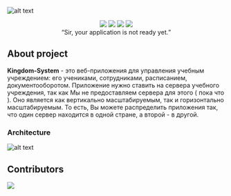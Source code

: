 ![alt text](https://raw.githubusercontent.com/blcklptn/Kingdom-System/main/docs/screenshots/preview.png)

<div align="center">
  <img src="https://img.shields.io/github/repo-size/blcklptn/Kingdom-System?style=plastic"/>
  <img src="https://img.shields.io/github/license/blcklptn/Kingdom-System?style=plastic"/>
  <img src="https://img.shields.io/github/v/release/blcklptn/Kingdom-System?style=plastic"/>
  <img src="https://tokei.rs/b1/github/0xBLCKLPTN/Kingdom-System"/>
</div>

<div align="center">
  <q>Sir, your application is not ready yet.</q>
</div>

## About project
__Kingdom-System__ - это веб-приложения для управления учебным учреждением: его учениками, сотрудниками, расписанием, документооборотом.
Приложение нужно ставить на сервера учебного учреждения, так как Мы не предоставляем сервера для этого ( пока что ). Оно является как вертикально масштабируемым, так и горизонтально масштабируемым. То есть, Вы можете распределить приложения так, что один сервер находится в одной стране, а второй - в другой.


### Architecture
![alt text](https://raw.githubusercontent.com/blcklptn/Kingdom-System/main/docs/screenshots/SimplyArchitecture.png)


## Contributors
<a href="https://github.com/blcklptn/Kingdom-System/graphs/contributors">
  <img src="https://contrib.rocks/image?repo=blcklptn/Kingdom-System" />
</a>
